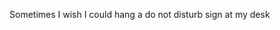 <!--
id: 335054339
link: http://kevinisom.info/post/335054339/sometimes-i-wish-i-could-hang-a-do-not-disturb
slug: sometimes-i-wish-i-could-hang-a-do-not-disturb
date: Fri Jan 15 2010 15:28:36 GMT+1300 (NZDT)
raw: {"blog_name":"kevinisom","id":335054339,"post_url":"http://kevinisom.info/post/335054339/sometimes-i-wish-i-could-hang-a-do-not-disturb","slug":"sometimes-i-wish-i-could-hang-a-do-not-disturb","type":"text","date":"2010-01-15 02:28:36 GMT","timestamp":1263522516,"state":"published","format":"html","reblog_key":"fUK9p2Tc","tags":[],"short_url":"http://tmblr.co/Zw68YyJ_8O3","highlighted":[],"feed_item":"http://twitter.com/kev_nz/statuses/7768469469","from_feed_id":"650289","note_count":0,"title":null,"body":"<p>Sometimes I wish I could hang a do not disturb sign at my desk</p>"}
publish: 2010-01-015
tags: 
title: null
-->


Sometimes I wish I could hang a do not disturb sign at my desk


